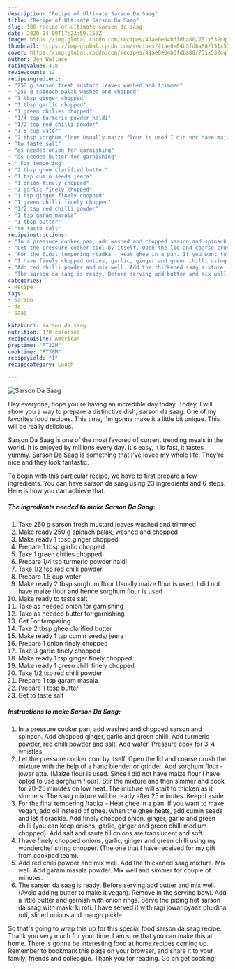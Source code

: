 ```yaml
---
description: "Recipe of Ultimate Sarson Da Saag"
title: "Recipe of Ultimate Sarson Da Saag"
slug: 186-recipe-of-ultimate-sarson-da-saag
date: 2020-04-09T17:23:59.153Z
image: https://img-global.cpcdn.com/recipes/41ae0e04b3fdba80/751x532cq70/sarson-da-saag-recipe-main-photo.jpg
thumbnail: https://img-global.cpcdn.com/recipes/41ae0e04b3fdba80/751x532cq70/sarson-da-saag-recipe-main-photo.jpg
cover: https://img-global.cpcdn.com/recipes/41ae0e04b3fdba80/751x532cq70/sarson-da-saag-recipe-main-photo.jpg
author: Jon Wallace
ratingvalue: 4.8
reviewcount: 12
recipeingredient:
- "250 g sarson fresh mustard leaves washed and trimmed"
- "250 g spinach palak washed and chopped"
- "1 tbsp ginger chopped"
- "1 tbsp garlic chopped"
- "1 green chilies chopped"
- "1/4 tsp turmeric powder haldi"
- "1/2 tsp red chilli powder"
- "1.5 cup water"
- "2 tbsp sorghum flour Usually maize flour is used I did not have maize flour and hence sorghum flour is used"
- "to taste salt"
- "as needed onion for garnishing"
- "as needed butter for garnishing"
- " For tempering"
- "2 tbsp ghee clarified butter"
- "1 tsp cumin seeds jeera"
- "1 onion finely chopped"
- "3 garlic finely chopped"
- "1 tsp ginger finely chopped"
- "1 green chilli finely chopped"
- "1/2 tsp red chilli powder"
- "1 tsp garam masala"
- "1 tbsp butter"
- "to taste salt"
recipeinstructions:
- "In a pressure cooker pan, add washed and chopped sarson and spinach. Add chopped ginger, garlic and green chilli. Add turmeric powder, red chilli powder and salt. Add water. Pressure cook for 3-4 whistles."
- "Let the pressure cooker cool by itself. Open the lid and coarse crush the mixture with the help of a hand blender or grinder. Add sorghum flour - jowar atta. (Maize flour is used. Since I did not have maize flour I have opted to use sorghum flour). Stir the mixture and then simmer and cook for 20-25 minutes on low heat. The mixture will start to thicken as it simmers. The saag mixture will be ready after 25 minutes. Keep it aside."
- "For the final tempering /tadka - Heat ghee in a pan. If you want to make vegan, add oil instead of ghee. When the ghee heats, add cumin seeds and let it crackle. Add finely chopped onion, ginger, garlic and green chilli (you can keep onions, garlic, ginger and green chilli medium chopped). Add salt and saute till onions are translucent and soft."
- "I have finely chopped onions, garlic, ginger and green chilli using my wonderchef string chopper. (The one that I have received for my gift from cookpad team)."
- "Add red chilli powder and mix well. Add the thickened saag mixture. Mix well. Add garam masala powder. Mix well and simmer for couple of minutes."
- "The sarson da saag is ready. Before serving add butter and mix well. (Avoid adding butter to make it vegan). Remove in the serving bowl. Add a little butter and garnish with onion rings. Serve the piping hot sarson da saag with makki ki roti. I have served it with ragi jowar pyaaz phudina roti, sliced onions and mango pickle."
categories:
- Recipe
tags:
- sarson
- da
- saag

katakunci: sarson da saag 
nutrition: 170 calories
recipecuisine: American
preptime: "PT22M"
cooktime: "PT38M"
recipeyield: "1"
recipecategory: Lunch

---
```



![Sarson Da Saag](https://img-global.cpcdn.com/recipes/41ae0e04b3fdba80/751x532cq70/sarson-da-saag-recipe-main-photo.jpg)

Hey everyone, hope you're having an incredible day today. Today, I will show you a way to prepare a distinctive dish, sarson da saag. One of my favorites food recipes. This time, I'm gonna make it a little bit unique. This will be really delicious.



Sarson Da Saag is one of the most favored of current trending meals in the world. It is enjoyed by millions every day. It's easy, it is fast, it tastes yummy. Sarson Da Saag is something that I've loved my whole life. They're nice and they look fantastic.


To begin with this particular recipe, we have to first prepare a few ingredients. You can have sarson da saag using 23 ingredients and 6 steps. Here is how you can achieve that.

##### The ingredients needed to make Sarson Da Saag:

1. Take 250 g sarson fresh mustard leaves washed and trimmed
1. Make ready 250 g spinach palak, washed and chopped
1. Make ready 1 tbsp ginger chopped
1. Prepare 1 tbsp garlic chopped
1. Take 1 green chilies chopped
1. Prepare 1/4 tsp turmeric powder haldi
1. Take 1/2 tsp red chilli powder
1. Prepare 1.5 cup water
1. Make ready 2 tbsp sorghum flour Usually maize flour is used. I did not have maize flour and hence sorghum flour is used
1. Make ready to taste salt
1. Take as needed onion for garnishing
1. Take as needed butter for garnishing
1. Get  For tempering
1. Take 2 tbsp ghee clarified butter
1. Make ready 1 tsp cumin seeds/ jeera
1. Prepare 1 onion finely chopped
1. Take 3 garlic finely chopped
1. Make ready 1 tsp ginger finely chopped
1. Make ready 1 green chilli finely chopped
1. Take 1/2 tsp red chilli powder
1. Prepare 1 tsp garam masala
1. Prepare 1 tbsp butter
1. Get to taste salt




##### Instructions to make Sarson Da Saag:

1. In a pressure cooker pan, add washed and chopped sarson and spinach. Add chopped ginger, garlic and green chilli. Add turmeric powder, red chilli powder and salt. Add water. Pressure cook for 3-4 whistles.
1. Let the pressure cooker cool by itself. Open the lid and coarse crush the mixture with the help of a hand blender or grinder. Add sorghum flour - jowar atta. (Maize flour is used. Since I did not have maize flour I have opted to use sorghum flour). Stir the mixture and then simmer and cook for 20-25 minutes on low heat. The mixture will start to thicken as it simmers. The saag mixture will be ready after 25 minutes. Keep it aside.
1. For the final tempering /tadka - Heat ghee in a pan. If you want to make vegan, add oil instead of ghee. When the ghee heats, add cumin seeds and let it crackle. Add finely chopped onion, ginger, garlic and green chilli (you can keep onions, garlic, ginger and green chilli medium chopped). Add salt and saute till onions are translucent and soft.
1. I have finely chopped onions, garlic, ginger and green chilli using my wonderchef string chopper. (The one that I have received for my gift from cookpad team).
1. Add red chilli powder and mix well. Add the thickened saag mixture. Mix well. Add garam masala powder. Mix well and simmer for couple of minutes.
1. The sarson da saag is ready. Before serving add butter and mix well. (Avoid adding butter to make it vegan). Remove in the serving bowl. Add a little butter and garnish with onion rings. Serve the piping hot sarson da saag with makki ki roti. I have served it with ragi jowar pyaaz phudina roti, sliced onions and mango pickle.




So that's going to wrap this up for this special food sarson da saag recipe. Thank you very much for your time. I am sure that you can make this at home. There is gonna be interesting food at home recipes coming up. Remember to bookmark this page on your browser, and share it to your family, friends and colleague. Thank you for reading. Go on get cooking!
